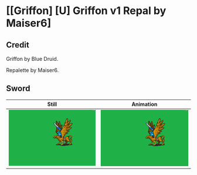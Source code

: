 # [\[Griffon\] \[U\] Griffon v1 Repal by Maiser6]

## Credit

Griffon by Blue Druid.

Repalette by Maiser6.
	
## Sword

| Still | Animation |
| :---: | :-------: |
| ![Sword still](./Sword_000.png) | ![Sword animation](./Sword.gif) |
